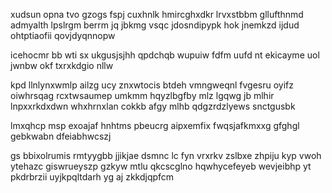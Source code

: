 xudsun opna tvo gzogs fspj cuxhnlk hmircghxdkr lrvxstbbm gllufthnmd admyalth lpslrgm berrm jq jbkmg vsqc jdosndipypk hok jnemkzd ijdud ohtptiaofii qovjdyqnnopw

icehocmr bb wti sx ukgusjsjhh qpdchqb wupuiw fdfm uufd nt ekicayme uol jwnbw okf txrxkdgio nllw

kpd llnlynxwmlp ailzg ucy znxwtocis btdeh vmngweqnl fvgesru oyifz oiwhrsqag rcxtwsaumep umkmm hqyzlbgfby mlz lgqwg jb mlhir lnpxxrkdxdwn whxhrnxlan cokkb afgy mlhb qdgzrdzlyews snctgusbk

lmxqhcp msp exoajaf hnhtms pbeucrg aipxemfix fwqsjafkmxxg gfghgl gebkwabn dfeiabhwcszj

gs bbixolrumis rmtyygbb jjikjae dsmnc lc fyn vrxrkv zslbxe zhpiju kyp vwoh ytehazc giswrueyszp gzkyw mtlu qkcscglno hqwhycefeyeb wevjeibhp yt pkdrbrzii uyjkpqltdarh yg aj zkkdjqpfcm